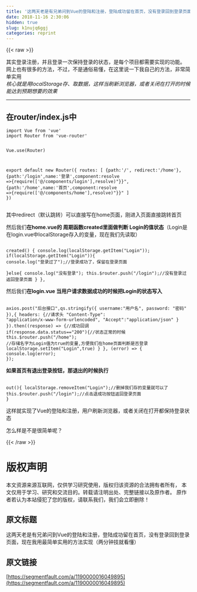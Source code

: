 ```yaml
---
title: '这两天老是有兄弟问到Vue的登陆和注册，登陆成功留在首页，没有登录回到登录页面，现在我用最简单实用的方法实现（两分钟技就看懂）' 
date: 2018-11-16 2:30:06
hidden: true
slug: k1nujq6ggj
categories: reprint
---
```


{{< raw >}}
<p>&#x5176;&#x5B9E;&#x767B;&#x5F55;&#x6CE8;&#x518C;&#xFF0C;&#x5E76;&#x4E14;&#x767B;&#x5F55;&#x4E00;&#x6B21;&#x4FDD;&#x6301;&#x767B;&#x5F55;&#x7684;&#x72B6;&#x6001;&#xFF0C;&#x662F;&#x6BCF;&#x4E2A;&#x9879;&#x76EE;&#x90FD;&#x9700;&#x8981;&#x5B9E;&#x73B0;&#x7684;&#x529F;&#x80FD;&#x3002; &#x7F51;&#x4E0A;&#x4E5F;&#x6709;&#x5F88;&#x591A;&#x7684;&#x65B9;&#x6CD5;&#xFF0C;&#x4E0D;&#x8FC7;&#xFF0C;&#x4E0D;&#x662F;&#x901A;&#x4FD7;&#x6613;&#x61C2;&#xFF0C;&#x5728;&#x8FD9;&#x91CC;&#x8BF4;&#x4E00;&#x4E0B;&#x6211;&#x81EA;&#x5DF1;&#x7684;&#x65B9;&#x6CD5;&#xFF0C;&#x975E;&#x5E38;&#x7B80;&#x5355;&#x5B9E;&#x7528;<br><em>&#x6838;&#x5FC3;&#x5C31;&#x662F;&#x7528;localStorage&#x5B58;&#x3001;&#x53D6;&#x6570;&#x636E;&#xFF0C;&#x8FD9;&#x6837;&#x5F53;&#x5237;&#x65B0;&#x6D4F;&#x89C8;&#x5668;&#xFF0C;&#x6216;&#x8005;&#x5173;&#x95ED;&#x5728;&#x6253;&#x5F00;&#x7684;&#x65F6;&#x5019;&#x80FD;&#x8FBE;&#x5230;&#x9884;&#x671F;&#x60F3;&#x8981;&#x7684;&#x6548;&#x679C;</em></p><hr><h2>&#x5728;router/index.js&#x4E2D;</h2><pre><code>import Vue from &apos;vue&apos;
import Router from &apos;vue-router&apos;

Vue.use(Router)

export default new Router({
routes: [
    {path:&apos;/&apos;, redirect:&apos;/home&apos;},
    {path:&apos;/login&apos;,name:&apos;&#x767B;&#x5F55;&apos;,component:resolve =&gt;{require([&apos;@/components/login&apos;],resolve)"}}",
    {path:&apos;/home&apos;,name:&apos;&#x9996;&#x9875;&apos;,component:resolve =&gt;{require([&apos;@/components/home&apos;],resolve)"}}"
    ]
})</code></pre><p>&#x5176;&#x4E2D;redirect&#xFF08;&#x9ED8;&#x8BA4;&#x8DF3;&#x8F6C;&#xFF09;&#x53EF;&#x4EE5;&#x76F4;&#x63A5;&#x5199;&#x5728;home&#x9875;&#x9762;&#xFF0C;&#x521A;&#x8FDB;&#x5165;&#x9875;&#x9762;&#x76F4;&#x63A5;&#x8DF3;&#x8F6C;&#x9996;&#x9875;</p><p>&#x7136;&#x540E;&#x6211;&#x4EEC;<strong>&#x5728;home.vue&#x7684; &#x5468;&#x671F;&#x51FD;&#x6570;created&#x91CC;&#x9762;&#x505A;&#x5224;&#x65AD; Login&#x7684;&#x503C;&#x72B6;&#x6001;</strong>&#xFF08;Login&#x662F;&#x5728;login.vue&#x4E2D;localStorage&#x5B58;&#x5165;&#x7684;&#x53D8;&#x91CF;&#xFF0C;&#x73B0;&#x5728;&#x6211;&#x4EEC;&#x5148;&#x8BFB;&#x53D6;&#xFF09;</p><pre><code>      created() {
            console.log(localStorage.getItem(&quot;Login&quot;));
            if(localStorage.getItem(&quot;Login&quot;)){
                console.log(&quot;&#x767B;&#x5F55;&#x8FC7;&#x4E86;&quot;);//&#x767B;&#x5F55;&#x6210;&#x529F;&#x4E86;&#xFF0C;&#x4FDD;&#x7559;&#x5728;&#x767B;&#x5F55;&#x9875;&#x9762;   
            }else{
                console.log(&quot;&#x6CA1;&#x6709;&#x767B;&#x5F55;&quot;);
                this.$router.push(&quot;/login&quot;);//&#x6CA1;&#x6709;&#x767B;&#x5F55;&#x8FC7; &#x8FD4;&#x56DE;&#x767B;&#x5F55;&#x9875;&#x9762;
            }
          },</code></pre><p>&#x7136;&#x540E;&#x6211;&#x4EEC;<strong>&#x5728;login.vue &#x5F53;&#x7528;&#x6237;&#x8BF7;&#x6C42;&#x6570;&#x636E;&#x6210;&#x529F;&#x7684;&#x65F6;&#x5019;&#x628A;Login&#x7684;&#x72B6;&#x6001;&#x5199;&#x5165;</strong></p><pre><code>      axios.post(&quot;&#x540E;&#x53F0;&#x63A5;&#x53E3;&quot;,qs.stringify({
                      username:&quot;&#x7528;&#x6237;&#x540D;&quot;,
                     password: &quot;&#x5BC6;&#x7801;&quot;
                        }),{
            headers: {//&#x8BF7;&#x6C42;&#x5934;
                &quot;Content-Type&quot;: &quot;application/x-www-form-urlencoded&quot;,
                &quot;Accept&quot;:&quot;application/json&quot;
                }
            }).then((response) =&gt; {//&#x6210;&#x529F;&#x56DE;&#x8C03;
                if(response.data.status==&quot;200&quot;){//&#x72B6;&#x6001;&#x6B63;&#x5E38;&#x7684;&#x65F6;&#x5019;
                      this.$router.push(&quot;/home&quot;);
         //&#x5B58;&#x50A8;&#x540D;&#x5B57;&#x4E3A;Login&#x503C;&#x4E3A;true&#x7684;&#x53D8;&#x91CF;,&#x65B9;&#x4FBF;&#x6211;&#x4EEC;&#x5728;home&#x9875;&#x9762;&#x5224;&#x65AD;&#x662F;&#x5426;&#x767B;&#x5F55;
                      localStorage.setItem(&quot;Login&quot;,true)
              }
                    }, (error) =&gt; {
                        console.log(error);
                    });</code></pre><p><strong>&#x5982;&#x679C;&#x9996;&#x9875;&#x6709;&#x9000;&#x51FA;&#x767B;&#x5F55;&#x6309;&#x94AE;&#xFF0C;&#x90A3;&#x9000;&#x51FA;&#x7684;&#x65F6;&#x5019;&#x6267;&#x884C;</strong></p><pre><code>         out(){
                  localStorage.removeItem(&quot;Login&quot;);//&#x5220;&#x6389;&#x6211;&#x4EEC;&#x5B58;&#x7684;&#x53D8;&#x91CF;&#x5C31;&#x53EF;&#x4EE5;&#x4E86;
                  this.$router.push(&quot;/login&quot;);//&#x70B9;&#x51FB;&#x9000;&#x6210;&#x529F;&#x6309;&#x94AE;&#x8FD4;&#x56DE;&#x767B;&#x5F55;&#x9875;&#x9762;
              }</code></pre><p>&#x8FD9;&#x6837;&#x5C31;&#x5B9E;&#x73B0;&#x4E86;Vue&#x7684;&#x767B;&#x9646;&#x548C;&#x6CE8;&#x518C;&#xFF0C;&#x7528;&#x6237;&#x5237;&#x65B0;&#x6D4F;&#x89C8;&#x5668;&#xFF0C;&#x6216;&#x8005;&#x5173;&#x95ED;&#x5728;&#x6253;&#x5F00;&#x90FD;&#x4FDD;&#x6301;&#x767B;&#x5F55;&#x72B6;&#x6001;</p><p>&#x600E;&#x4E48;&#x6837;&#x662F;&#x4E0D;&#x662F;&#x5F88;&#x7B80;&#x5355;&#x5462;&#xFF1F;</p>
{{< /raw >}}

# 版权声明
本文资源来源互联网，仅供学习研究使用，版权归该资源的合法拥有者所有，
本文仅用于学习、研究和交流目的。转载请注明出处、完整链接以及原作者。
原作者若认为本站侵犯了您的版权，请联系我们，我们会立即删除！

## 原文标题
这两天老是有兄弟问到Vue的登陆和注册，登陆成功留在首页，没有登录回到登录页面，现在我用最简单实用的方法实现（两分钟技就看懂）

## 原文链接
[https://segmentfault.com/a/1190000016049895](https://segmentfault.com/a/1190000016049895)

